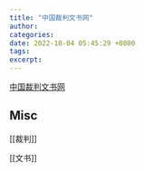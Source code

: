 ```yaml
---
title: "中国裁判文书网"
author: 
categories: 
date: 2022-10-04 05:45:29 +0800
tags: 
excerpt: 
---
```





[中国裁判文书网](https://wenshu.court.gov.cn/)







## Misc

[[裁判]]

[[文书]]



